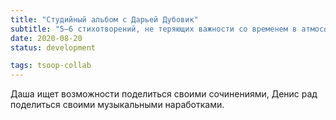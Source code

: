 ```yaml
---
title: "Студийный альбом с Дарьей Дубовик"
subtitle: "5—6 стихотворений, не теряющих важности со временем в атмосфере электронной музыкальной импровизации"
date: 2020-08-20
status: development

tags: tsoop-collab
---
```


Даша ищет возможности поделиться своими сочинениями, Денис рад поделиться своими музыкальными наработками.
